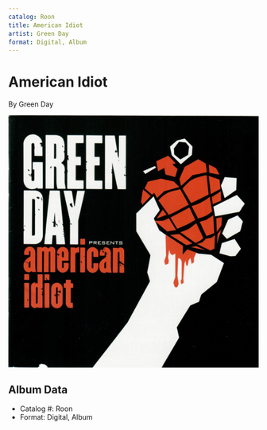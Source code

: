 ```yaml
---
catalog: Roon
title: American Idiot
artist: Green Day
format: Digital, Album
---
```


# American Idiot

By Green Day

![](../../assets/albumcovers/Green_Day-American_Idiot.png)

## Album Data

- Catalog #: Roon
- Format: Digital, Album


